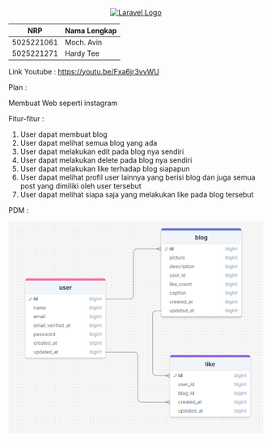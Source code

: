 <p align="center"><a href="https://laravel.com" target="_blank"><img src="https://raw.githubusercontent.com/laravel/art/master/logo-lockup/5%20SVG/2%20CMYK/1%20Full%20Color/laravel-logolockup-cmyk-red.svg" width="400" alt="Laravel Logo"></a></p>

|  NRP | Nama Lengkap |
| ------------- | ------------- |
| 5025221061  | Moch. Avin  |
| 5025221271  | Hardy Tee  |

Link Youtube : https://youtu.be/Fxa6jr3vvWU

Plan :

Membuat Web seperti instagram


Fitur-fitur :

1. User dapat membuat blog
2. User dapat melihat semua blog yang ada
3. User dapat melakukan edit pada blog nya sendiri
4. User dapat melakukan delete pada blog nya sendiri
5. User dapat melakukan like terhadap blog siapapun
6. User dapat melihat profil user lainnya yang berisi blog dan juga semua post yang dimiliki oleh user tersebut
7. User dapat melihat siapa saja yang melakukan like pada blog tersebut



PDM :

![1729090447135](image/README/1729090447135.png)
